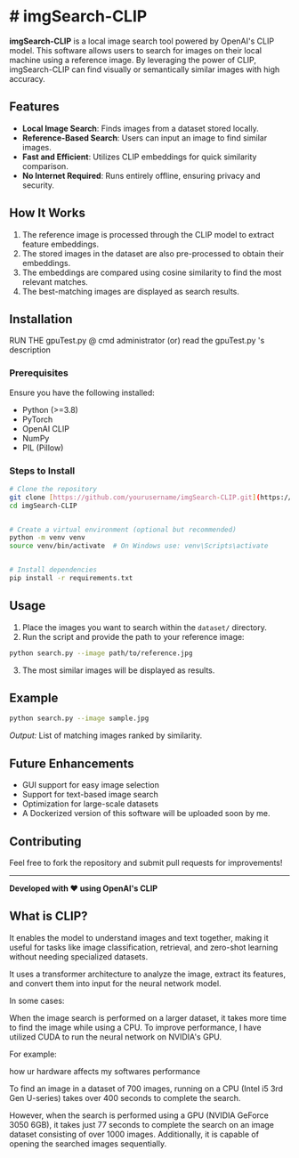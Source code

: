# # imgSearch-CLIP


**imgSearch-CLIP** is a local image search tool powered by OpenAI's CLIP model. This software allows users to search for images on their local machine using a reference image. By leveraging the power of CLIP, imgSearch-CLIP can find visually or semantically similar images with high accuracy.


## Features

- **Local Image Search**: Finds images from a dataset stored locally.
- **Reference-Based Search**: Users can input an image to find similar images.
- **Fast and Efficient**: Utilizes CLIP embeddings for quick similarity comparison.
- **No Internet Required**: Runs entirely offline, ensuring privacy and security.


## How It Works

1. The reference image is processed through the CLIP model to extract feature embeddings.
2. The stored images in the dataset are also pre-processed to obtain their embeddings.
3. The embeddings are compared using cosine similarity to find the most relevant matches.
4. The best-matching images are displayed as search results.


## Installation

   RUN THE gpuTest.py @ cmd administrator 
               (or)
   read the gpuTest.py 's description

### Prerequisites

Ensure you have the following installed:

- Python (>=3.8)
- PyTorch
- OpenAI CLIP
- NumPy
- PIL (Pillow)


### Steps to Install

```bash
# Clone the repository
git clone [https://github.com/yourusername/imgSearch-CLIP.git](https://github.com/yourusername/imgSearch-CLIP.git)
cd imgSearch-CLIP


# Create a virtual environment (optional but recommended)
python -m venv venv
source venv/bin/activate  # On Windows use: venv\Scripts\activate


# Install dependencies
pip install -r requirements.txt
```


## Usage

1. Place the images you want to search within the `dataset/` directory.
2. Run the script and provide the path to your reference image:

```bash
python search.py --image path/to/reference.jpg
```

3. The most similar images will be displayed as results.


## Example

```bash
python search.py --image sample.jpg
```

*Output:* List of matching images ranked by similarity.


## Future Enhancements

- GUI support for easy image selection
- Support for text-based image search
- Optimization for large-scale datasets
- A Dockerized version of this software will be uploaded soon by me.


## Contributing

Feel free to fork the repository and submit pull requests for improvements!





---

**Developed with ❤️ using OpenAI's CLIP**


## What is CLIP?

 It enables the model to understand images and text together, making it useful for tasks like image classification, retrieval, and zero-shot learning without needing specialized datasets.


It uses a transformer architecture to analyze the image, extract its features, and convert them into input for the neural network model.

In some cases:

When the image search is performed on a larger dataset, it takes more time to find the image while using a CPU. To improve performance, I have utilized CUDA to run the neural network on NVIDIA's GPU.


For example:

how ur hardware affects my softwares performance

To find an image in a dataset of 700 images, running on a CPU (Intel i5 3rd Gen U-series) takes over 400 seconds to complete the search.

However, when the search is performed using a GPU (NVIDIA GeForce 3050 6GB), it takes just 77 seconds to complete the search on an image dataset consisting of over 1000 images. Additionally, it is capable of opening the searched images sequentially.

